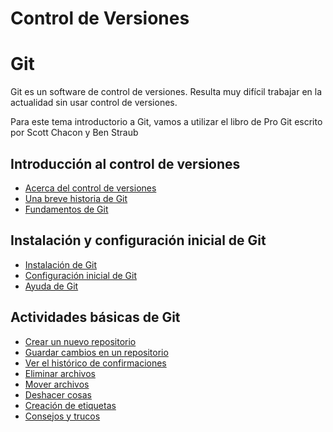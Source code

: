 # Control de Versiones
# Git

Git es un software de control de versiones. Resulta muy difícil trabajar en la actualidad sin usar control de versiones.

Para este tema introductorio a Git, vamos a utilizar el libro de Pro Git escrito por Scott Chacon y Ben Straub

## Introducción al control de versiones

- [Acerca del control de versiones](https://git-scm.com/book/es/v1/Empezando-Acerca-del-control-de-versiones)
- [Una breve historia de Git](https://git-scm.com/book/es/v1/Empezando-Una-breve-historia-de-Git)
- [Fundamentos de Git](https://git-scm.com/book/es/v1/Empezando-Fundamentos-de-Git)

## Instalación y configuración inicial de Git

- [Instalación de Git](https://git-scm.com/book/es/v1/Empezando-Instalando-Git)
- [Configuración inicial de Git](https://git-scm.com/book/es/v1/Empezando-Configurando-Git-por-primera-vez)
- [Ayuda de Git](https://git-scm.com/book/es/v1/Empezando-Obteniendo-ayuda)

## Actividades básicas de Git

- [Crear un nuevo repositorio](https://git-scm.com/book/es/v1/Fundamentos-de-Git-Obteniendo-un-repositorio-Git)
- [Guardar cambios en un repositorio](https://git-scm.com/book/es/v1/Fundamentos-de-Git-Guardando-cambios-en-el-repositorio)
- [Ver el histórico de confirmaciones](https://git-scm.com/book/es/v1/Fundamentos-de-Git-Viendo-el-hist%C3%B3rico-de-confirmaciones)
- [Eliminar archivos](http://www.politecnico-ed.es/ED/git.html#eliminar_archivos)
- [Mover archivos](http://www.politecnico-ed.es/ED/git.html#mover_archivos)
- [Deshacer cosas](https://git-scm.com/book/es/v1/Fundamentos-de-Git-Deshaciendo-cosas)
- [Creación de etiquetas](https://git-scm.com/book/es/v1/Fundamentos-de-Git-Creando-etiquetas)
- [Consejos y trucos](https://git-scm.com/book/es/v1/Fundamentos-de-Git-Consejos-y-trucos)
